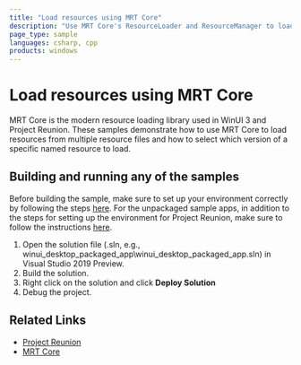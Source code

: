 ```yaml
---
title: "Load resources using MRT Core"
description: "Use MRT Core's ResourceLoader and ResourceManager to load resources from several resource files"
page_type: sample
languages: csharp, cpp
products: windows
---
```


# Load resources using MRT Core

MRT Core is the modern resource loading library used in WinUI 3 and Project Reunion. These samples demonstrate how to use MRT Core to load resources from multiple resource files and how to select which version of a specific named resource to load. 

## Building and running any of the samples

Before building the sample, make sure to set up your environment correctly by following the steps [here](https://docs.microsoft.com/en-us/windows/apps/project-reunion#set-up-your-development-environment).
For the unpackaged sample apps, in addition to the steps for setting up the environment for Project Reunion, make sure to follow the instructions [here](https://docs.microsoft.com/en-us/windows/apps/project-reunion/deploy-unpackaged-apps).

1. Open the solution file (.sln, e.g., winui_desktop_packaged_app\winui_desktop_packaged_app.sln) in Visual Studio 2019 Preview.
2. Build the solution.
3. Right click on the solution and click **Deploy Solution**
4. Debug the project.

## Related Links

- [Project Reunion](https://docs.microsoft.com/en-us/windows/apps/project-reunion)
- [MRT Core](https://docs.microsoft.com/en-us/windows/apps/project-reunion/mrtcore/mrtcore-overview)
